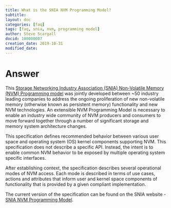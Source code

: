 ```yaml
---
title: What is the SNIA NVM Programming Model?
subtitle: 
layout: doc
categories: [faq]
tags: [faq, snia, nvm, programming model]
author: Steve Scargall
docid: 100000007
creation_date: 2019-10-31
modified_date: 
---
```


# Answer

This [Storage Networking Industry Association (SNIA) Non-Volatile Memory (NVM) Programming model](https://www.snia.org/tech_activities/standards/curr_standards/npm) was jointly developed between ~50 industry leading companies to address the ongoing proliferation of new non-volatile memory (otherwise known as persistent memory) functionality and new NVM technologies.  An extensible NVM Programming Model is necessary to enable an industry wide community of NVM producers and consumers to move forward together through a number of significant storage and memory system architecture changes.

This specification defines recommended behavior between various user space and operating system (OS) kernel components supporting NVM. This specification does not describe a specific API. Instead, the intent is to enable common NVM behavior to be exposed by multiple operating system specific interfaces.

After establishing context, the specification describes several operational modes of NVM access. Each mode is described in terms of use cases, actions and attributes that inform user and kernel space components of functionality that is provided by a given compliant implementation.

The current version of the specification can be found on the SNIA website -  [SNIA NVM Programming Model](https://www.snia.org/tech_activities/standards/curr_standards/npm).